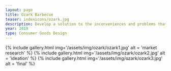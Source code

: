 ```yaml
---
layout: page
title: Ozark Barbecue
teaser: indexicons/ozark.jpg
description: Develop a solution to the inconveniences and problems that cause users to avoid utilizing their barbecue
year: 2019
type: Consumer Goods Design
---
```


{% include gallery.html img='/assets/img/ozark/ozark1.jpg' alt = 'market research' %}
{% include gallery.html img='/assets/img/ozark/ozark2.jpg' alt = 'ideation' %}
{% include gallery.html img='/assets/img/ozark/ozark3.jpg' alt = 'final' %}